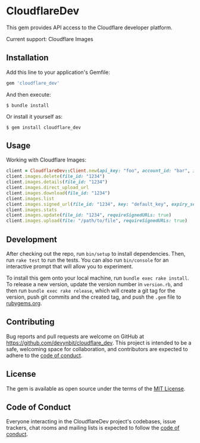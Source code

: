 # CloudflareDev

This gem provides API access to the Cloudflare developer platform. 

Current support: Cloudflare Images

## Installation

Add this line to your application's Gemfile:

```ruby
gem 'cloudflare_dev'
```

And then execute:

    $ bundle install

Or install it yourself as:

    $ gem install cloudflare_dev

## Usage

Working with Cloudflare Images:

```ruby
client = CloudflareDev::Client.new(api_key: "foo", account_id: "bar", images_hash: "baz")
client.images.delete(file_id: "1234")
client.images.details(file_id: "1234")
client.images.direct_upload_url
client.images.download(file_id: "1234")
client.images.list
client.images.signed_url(file_id: "1234", key: "default_key", expiry_seconds: 60 * 15)
client.images.stats
client.images.update(file_id: "1234", requireSignedURLs: true)
client.images.upload(file: "/path/to/file", requireSignedURLs: true)
```

## Development

After checking out the repo, run `bin/setup` to install dependencies. Then, run `rake test` to run the tests. You can also run `bin/console` for an interactive prompt that will allow you to experiment.

To install this gem onto your local machine, run `bundle exec rake install`. To release a new version, update the version number in `version.rb`, and then run `bundle exec rake release`, which will create a git tag for the version, push git commits and the created tag, and push the `.gem` file to [rubygems.org](https://rubygems.org).

## Contributing

Bug reports and pull requests are welcome on GitHub at https://github.com/devynbit/cloudflare_dev. This project is intended to be a safe, welcoming space for collaboration, and contributors are expected to adhere to the [code of conduct](https://github.com/devynbit/cloudflare_dev/blob/main/CODE_OF_CONDUCT.md).

## License

The gem is available as open source under the terms of the [MIT License](https://opensource.org/licenses/MIT).

## Code of Conduct

Everyone interacting in the CloudflareDev project's codebases, issue trackers, chat rooms and mailing lists is expected to follow the [code of conduct](https://github.com/devynbit/cloudflare_dev/blob/main/CODE_OF_CONDUCT.md).
